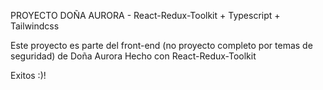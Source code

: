 PROYECTO DOÑA AURORA - React-Redux-Toolkit + Typescript + Tailwindcss

Este proyecto es parte del front-end (no proyecto completo por temas de seguridad) de Doña Aurora Hecho con React-Redux-Toolkit

Exitos :)!
